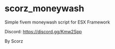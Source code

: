 # scorz_moneywash

Simple fivem moneywash script for ESX Framework

Discord: https://discord.gg/Kmw2Spp

By Scorz
